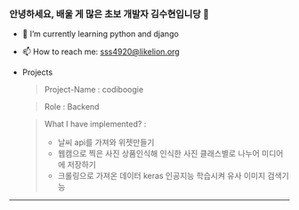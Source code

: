 ### 안녕하세요, 배울 게 많은 초보 개발자 김수현입니당 👋

- 🌱 I’m currently learning python and django

- 📫 How to reach me: sss4920@likelion.org

- Projects

  >  Project-Name : codiboogie   

  > Role : Backend 

  > What I have implemented? :
  >
  > * 날씨 api를 가져와 위젯만들기
  > * 웹캠으로 찍은 사진 상품인식해 인식한 사진 클래스별로 나누어 미디어에 저장하기
  > * 크롤링으로 가져온 데이터 keras 인공지능 학습시켜 유사 이미지 검색기능
<hr>
<!--
**sss4920/sss4920** is a ✨ _special_ ✨ repository because its `README.md` (this file) appears on your GitHub profile.

Here are some ideas to get you started:

- 🔭 I’m currently working on ...
- 🌱 I’m currently learning ...
- 👯 I’m looking to collaborate on ...
- 🤔 I’m looking for help with ...
- 💬 Ask me about ...
- 📫 How to reach me: ...
- 😄 Pronouns: ...
- ⚡ Fun fact: ...
  -->

